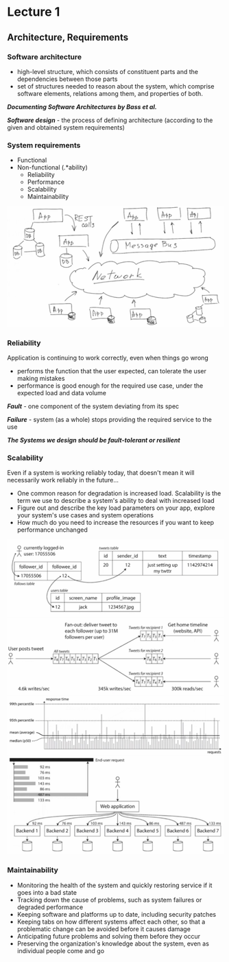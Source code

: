 # Lecture 1

## Architecture, Requirements

### Software architecture
- high-level structure, which consists of constituent parts and the dependencies between those parts
- set of structures needed to reason about the system, which comprise software elements, relations among them, and properties of both.

***Documenting Software Architectures by Bass et al.***

***Software design*** - the process of defining architecture (according to the given and obtained system requirements)

### System requirements
- Functional
- Non-functional (.*ability)
    - Reliability
    - Performance
    - Scalability
    - Maintainability

![image](./images/lecture1/1.jpg)


### Reliability

Application is continuing to work correctly, even when things go wrong
- performs the function that the user expected, can tolerate the user making mistakes
- performance is good enough for the required use case, under the expected load and data volume

***Fault*** - one component of the system deviating from its spec

***Failure*** - system (as a whole) stops providing the required service to the use

***The Systems we design should be fault-tolerant or resilient***

### Scalability

Even if a system is working reliably today, that doesn't mean it will necessarily work reliably in the future...
- One common reason for degradation is increased load. Scalability is the term we use to describe a system's ability to deal with increased load
- Figure out and describe the key load parameters on your app, explore your system's use cases and system operations
- How much do you need to increase the resources if you want to keep performance unchanged

![image](./images/lecture1/2.jpg)
![image](./images/lecture1/3.jpg)
![image](./images/lecture1/4.jpg)
![image](./images/lecture1/5.jpg)


### Maintainability

- Monitoring the health of the system and quickly restoring service if it goes into a bad state
- Tracking down the cause of problems, such as system failures or degraded performance
- Keeping software and platforms up to date, including security patches
- Keeping tabs on how different systems affect each other, so that a problematic change can be avoided before it causes damage
- Anticipating future problems and solving them before they occur
- Preserving the organization's knowledge about the system, even as individual people come and go

